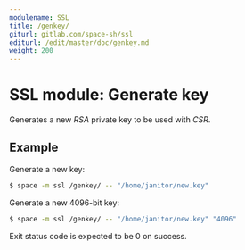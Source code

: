 ```yaml
---
modulename: SSL
title: /genkey/
giturl: gitlab.com/space-sh/ssl
editurl: /edit/master/doc/genkey.md
weight: 200
---
```

# SSL module: Generate key

Generates a new _RSA_ private key to be used with _CSR_.


## Example

Generate a new key:
```sh
$ space -m ssl /genkey/ -- "/home/janitor/new.key"
```

Generate a new 4096-bit key:
```sh
$ space -m ssl /genkey/ -- "/home/janitor/new.key" "4096"
```

Exit status code is expected to be 0 on success.
